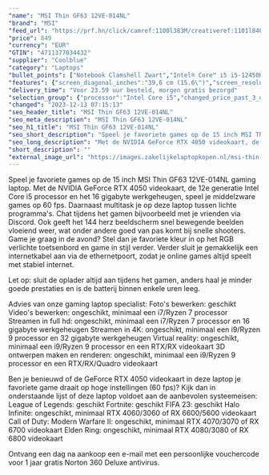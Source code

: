 ```yaml
---
"name": "MSI Thin GF63 12VE-014NL"
"brand": "MSI"
"feed_url": "https://prf.hn/click/camref:1100l383M/creativeref:1101l84031/destination:https%3A%2F%2Fwww.coolblue.nl%2Fproduct%2F920087"
"price": 849
"currency": "EUR"
"GTIN": "4711377034432"
"supplier": "Coolblue"
"category": "Laptops"
"bullet_points": ["Notebook Clamshell Zwart","Intel® Core™ i5 i5-12450H","39,6 cm (15.6\") Full HD 1920 x 1080 Pixels","16 GB DDR4-SDRAM 3200 MHz 2 x 8 GB","512 GB SSD","NVIDIA GeForce RTX 4050 6 GB Intel® UHD Graphics","Wi-Fi 6 (802.11ax) Ethernet LAN 10,100,1000 Mbit/s Bluetooth 5.2","51 Wh 120 W","Windows 11 Home"]
"features": {"screen_diagonal_inches":"39,6 cm (15.6\")","screen_resolution":"1920 x 1080 Pixels","processor_family":"Intel® Core™ i5","memory_size":"16 GB","memory_type":"DDR4-SDRAM","total_storage_space":"512 GB","graphics_card":"NVIDIA GeForce RTX 4050","graphics_memory_size":"6 GB","operating_system":"Windows 11 Home","battery_capacity":"51 Wh","width":"359 mm","depth":"254 mm","height":"21,7 mm","weight":"1,86 kg"}
"delivery_time": "Voor 23.59 uur besteld, morgen gratis bezorgd"
"selection_group": {"processor":"Intel Core i5","changed_price_past_3_days":false,"product_family":"Gaming"}
"changed": "2023-12-13 07:15:13"
"seo_header_title": "MSI Thin GF63 12VE-014NL"
"seo_meta_description": "MSI Thin GF63 12VE-014NL"
"seo_h1_title": "MSI Thin GF63 12VE-014NL"
"seo_short_description": "Speel je favoriete games op de 15 inch MSI Thin GF63 12VE-014NL gaming laptop."
"seo_long_description": "Met de NVIDIA GeForce RTX 4050 videokaart, de 12e generatie Intel Core i5 processor en het 16 gigabyte werkgeheugen, speel je middelzware games op 60 fps. Daarnaast multitask je op deze laptop tussen lichte programma's. Chat tijdens het gamen bijvoorbeeld met je vrienden via Discord. Ook geeft het 144 herz beeldscherm snel bewegende beelden vloeiend weer, wat onder andere goed van pas komt bij snelle shooters. Game je graag in de avond? Stel dan je favoriete kleur in op het RGB verlichte toetsenbord en game in stijl verder. Verder sluit je gemakkelijk een internetkabel aan via de ethernetpoort, zodat je online games altijd speelt met stabiel internet. \r\n\r\nLet op: sluit de oplader altijd aan tijdens het gamen, anders haal je minder goede prestaties en is de batterij binnen enkele uren leeg. \r\n\r\n\r\nAdvies van onze gaming laptop specialist:\r\nFoto's bewerken: geschikt\r\nVideo's bewerken: ongeschikt, minimaal een i7/Ryzen 7 processor\r\nStreamen in full hd: ongeschikt, minimaal een i7/Ryzen 7 processor en 16 gigabyte werkgeheugen\r\nStreamen in 4K: ongeschikt, minimaal een i9/Ryzen 9 processor en 32 gigabyte werkgeheugen\r\nVirtual reality: ongeschikt, minimaal een i9/Ryzen 9 processor en een RTX/RX videokaart\r\n3D ontwerpen maken en renderen: ongeschikt, minimaal een i9/Ryzen 9 processor en een RTX/RX/Quadro videokaart\r\n\r\nBen je benieuwd of de GeForce RTX 4050 videokaart in deze laptop je favoriete game draait op hoge instellingen (60 fps)? Kijk dan in onderstaande lijst of deze laptop voldoet aan de aanbevolen systeemeisen:\r\nLeague of Legends: geschikt\r\nFortnite: geschikt\r\nFIFA 23: geschikt\r\nHalo Infinite: ongeschikt, minimaal RTX 4060/3060 of RX 6600/5600 videokaart\r\nCall of Duty: Modern Warfare II: ongeschikt, minimaal RTX 4070/3070 of RX 6700 videokaart\r\nElden Ring: ongeschikt, minimaal RTX 4080/3080 of RX 6800 videokaart\r\n\r\nOntvang een dag na aankoop een e-mail met een persoonlijke vouchercode voor 1 jaar gratis Norton 360 Deluxe antivirus."
"short_description": ""
"external_image_url": "https://images.zakelijkelaptopkopen.nl/msi-thin-gf63-12ve-014nl.webp"
---
```


Speel je favoriete games op de 15 inch MSI Thin GF63 12VE-014NL gaming laptop. Met de NVIDIA GeForce RTX 4050 videokaart, de 12e generatie Intel Core i5 processor en het 16 gigabyte werkgeheugen, speel je middelzware games op 60 fps. Daarnaast multitask je op deze laptop tussen lichte programma's. Chat tijdens het gamen bijvoorbeeld met je vrienden via Discord. Ook geeft het 144 herz beeldscherm snel bewegende beelden vloeiend weer, wat onder andere goed van pas komt bij snelle shooters. Game je graag in de avond? Stel dan je favoriete kleur in op het RGB verlichte toetsenbord en game in stijl verder. Verder sluit je gemakkelijk een internetkabel aan via de ethernetpoort, zodat je online games altijd speelt met stabiel internet.

Let op: sluit de oplader altijd aan tijdens het gamen, anders haal je minder goede prestaties en is de batterij binnen enkele uren leeg.


Advies van onze gaming laptop specialist:
Foto's bewerken: geschikt
Video's bewerken: ongeschikt, minimaal een i7/Ryzen 7 processor
Streamen in full hd: ongeschikt, minimaal een i7/Ryzen 7 processor en 16 gigabyte werkgeheugen
Streamen in 4K: ongeschikt, minimaal een i9/Ryzen 9 processor en 32 gigabyte werkgeheugen
Virtual reality: ongeschikt, minimaal een i9/Ryzen 9 processor en een RTX/RX videokaart
3D ontwerpen maken en renderen: ongeschikt, minimaal een i9/Ryzen 9 processor en een RTX/RX/Quadro videokaart

Ben je benieuwd of de GeForce RTX 4050 videokaart in deze laptop je favoriete game draait op hoge instellingen (60 fps)? Kijk dan in onderstaande lijst of deze laptop voldoet aan de aanbevolen systeemeisen:
League of Legends: geschikt
Fortnite: geschikt
FIFA 23: geschikt
Halo Infinite: ongeschikt, minimaal RTX 4060/3060 of RX 6600/5600 videokaart
Call of Duty: Modern Warfare II: ongeschikt, minimaal RTX 4070/3070 of RX 6700 videokaart
Elden Ring: ongeschikt, minimaal RTX 4080/3080 of RX 6800 videokaart

Ontvang een dag na aankoop een e-mail met een persoonlijke vouchercode voor 1 jaar gratis Norton 360 Deluxe antivirus.
